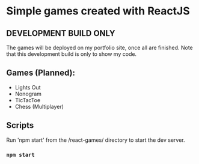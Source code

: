 # Simple games created with ReactJS

## DEVELOPMENT BUILD ONLY

The games will be deployed on my portfolio site, once all are finished.
Note that this development build is only to show my code.

## Games (Planned):

- Lights Out
- Nonogram
- TicTacToe
- Chess (Multiplayer)

## Scripts

Run 'npm start' from the /react-games/ directory to start the dev server.

### `npm start`

